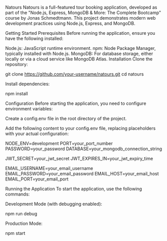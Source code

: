 Natours
Natours is a full-featured tour booking application, developed as part of the "Node.js, Express, MongoDB & More: The Complete Bootcamp" course by Jonas Schmedtmann.
This project demonstrates modern web development practices using Node.js, Express, and MongoDB.

Getting Started
Prerequisites
Before running the application, ensure you have the following installed:

Node.js: JavaScript runtime environment.
npm: Node Package Manager, typically installed with Node.js.
MongoDB: For database storage, either locally or via a cloud service like MongoDB Atlas.
Installation
Clone the repository:

git clone https://github.com/your-username/natours.git
cd natours

Install dependencies:

npm install

Configuration
Before starting the application, you need to configure environment variables:

Create a config.env file in the root directory of the project.

Add the following content to your config.env file, replacing placeholders with your actual configuration:

NODE_ENV=development
PORT=your_port_number
PASSWORD=your_password
DATABASE=your_mongodb_connection_string

JWT_SECRET=your_jwt_secret
JWT_EXPIRES_IN=your_jwt_expiry_time

EMAIL_USERNAME=your_email_username
EMAIL_PASSWORD=your_email_password
EMAIL_HOST=your_email_host
EMAIL_PORT=your_email_port

Running the Application
To start the application, use the following commands:

Development Mode (with debugging enabled):

npm run debug

Production Mode:

npm start

